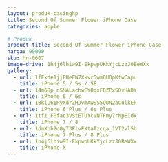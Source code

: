 ```yaml
---
layout: produk-casinghp
title: Second Of Summer Flower iPhone Case
categories: apple

# Produk
product-title: Second Of Summer Flower iPhone Case
harga: 90000
sku: hn-0607
image-drive: 1h4j6lhiw9I-EkpwpUKkYjcLzzJ0BeWXx
gallery:
  - url: 1fFxde1jjFHeEW7Xkvr5wmQUOpKfwCapu
    title: iPhone 5 / 5s / SE
  - url: 14m68p_nSMALachwFYOqxFBZPxSQvHADY
    title: iPhone 6 / 6s
  - url: 10klU6IHyXdrZHJvmAwSS5QON2aGulkEk
    title: iPhone 6 Plus / 6s Plus
  - url: 1tf1_F0fac3VStETUYcVNTFmy7rNpEIdx
    title: iPhone 7 / 8
  - url: 1dmXoh2d0yT3FlvEXtaTzcqa_1VT2vl5h
    title: iPhone 7 Plus / 8 Plus
  - url: 1h4j6lhiw9I-EkpwpUKkYjcLzzJ0BeWXx
    title: iPhone X
---
```

